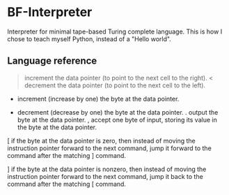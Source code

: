 # BF-Interpreter
Interpreter for minimal tape-based Turing complete language. This is how I chose to teach myself Python, instead of a "Hello world".

## Language reference

>   increment the data pointer (to point to the next cell to the right).
<   decrement the data pointer (to point to the next cell to the left).
+   increment (increase by one) the byte at the data pointer.
-   decrement (decrease by one) the byte at the data pointer.
.   output the byte at the data pointer.
,   accept one byte of input, storing its value in the byte at the data pointer.

[   if the byte at the data pointer is zero, then instead of moving the instruction pointer forward to the next command, jump it forward to the command after the matching ] command.

]   if the byte at the data pointer is nonzero, then instead of moving the instruction pointer forward to the next command, jump it back to the command after the matching [ command.

